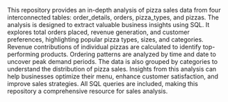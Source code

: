 This repository provides an in-depth analysis of pizza sales data from four interconnected tables: order_details, orders, pizza_types, and pizzas. The analysis is designed to extract valuable business insights using SQL. It explores total orders placed, revenue generation, and customer preferences, highlighting popular pizza types, sizes, and categories. Revenue contributions of individual pizzas are calculated to identify top-performing products. Ordering patterns are analyzed by time and date to uncover peak demand periods. The data is also grouped by categories to understand the distribution of pizza sales. Insights from this analysis can help businesses optimize their menu, enhance customer satisfaction, and improve sales strategies. All SQL queries are included, making this repository a comprehensive resource for sales analysis.
